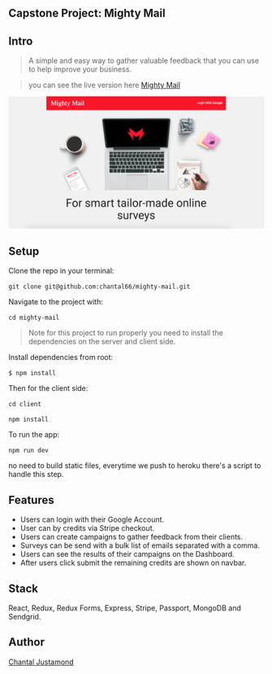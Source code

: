 ## Capstone Project: Mighty Mail

## Intro

> A simple and easy way to gather valuable feedback that you can use to help improve your business.

> you can see the live version here [Mighty Mail](https://blooming-atoll-29030.herokuapp.com/)

![Alt text](/Diagrams/Mighty-mail-readme.png)
## Setup

Clone the repo in your terminal:

```
git clone git@github.com:chantal66/mighty-mail.git
```

Navigate to the project with:
```
cd mighty-mail
```
> Note for this project to run properly you need to install the dependencies on the
server and client side.

Install dependencies from root:
```
$ npm install
```

Then for the client side:

```
cd client
```

```
npm install
```

To run the app:

```
npm run dev
```

no need to build static files, everytime we push to heroku there's a script to handle this step.


## Features
- Users can login with their Google Account.
- User can by credits via Stripe checkout.
- Users can create campaigns to gather feedback from their clients.
- Surveys can be send with a bulk list of emails separated with a comma.
- Users can see the results of their campaigns on the Dashboard.
- After users click submit the remaining credits are shown on navbar.

## Stack

React, Redux, Redux Forms, Express, Stripe, Passport, MongoDB and Sendgrid.

## Author

[Chantal Justamond](https://github.com/chantal66)



